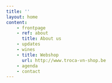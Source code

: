 ```yaml
---
title: ''
layout: home
content:
    - frontpage
    - ref: about
      title: About us 
    - updates
    - wines
    - title: Webshop
      url: http://www.troca-vn-shop.be
    - agenda
    - contact
---
```


